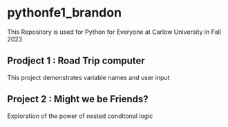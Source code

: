 # pythonfe1_brandon

This Repository is used for Python for Everyone at Carlow University in Fall 2023  

## Prodject 1 : Road Trip computer

This project demonstrates variable names and user input

## Project 2 : Might we be Friends?

Exploration of the power of nested conditonal logic
